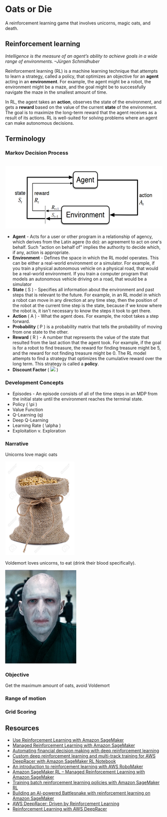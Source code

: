 # Oats or Die
A reinforcement learning game that involves unicorns, magic oats, and death. 


## Reinforcement learning
*Intelligence is the measure of an agent’s ability to achieve goals in a wide range of environments.
–Jürgen Schmidhuber*

Reinforcement learning (RL) is a machine learning technique that attempts to learn a strategy, called a policy, that optimizes an objective for an **agent** acting in an **environment**. For example, the agent might be a robot, the environment might be a maze, and the goal might be to successfully navigate the maze in the smallest amount of time. 

In RL, the agent takes an **action**, observes the state of the environment, and gets a **reward** based on the value of the current **state** of the environment. The goal is to maximize the long-term reward that the agent receives as a result of its actions. RL is well-suited for solving problems where an agent can make autonomous decisions. 

## Terminology
### Markov Decision Process

&nbsp;&nbsp;&nbsp;&nbsp;&nbsp;&nbsp;<img src="images/MDP-diagram.png" height=200>

* **Agent** - Acts for a user or other program in a relationship of agency, which derives from the Latin agere (to do): an agreement to act on one's behalf. Such "action on behalf of" implies the authority to decide which, if any, action is appropriate.
* **Environment** - Defines the space in which the RL model operates. This can be either a real-world environment or a simulator. For example, if you train a physical autonomous vehicle on a physical road, that would be a real-world environment. If you train a computer program that models an autonomous vehicle driving on a road, that would be a simulator
* **State** ( S ) - Specifies all information about the environment and past steps that is relevant to the future. For example, in an RL model in which a robot can move in any direction at any time step, then the position of the robot at the current time step is the state, because if we know where the robot is, it isn't necessary to know the steps it took to get there. 
* **Action** ( A ) - What the agent does. For example, the robot takes a step forward.
* **Probability** ( P ) is a probability matrix that tells the probability of moving from one state to the other.
* **Reward** ( R ) - A number that represents the value of the state that resulted from the last action that the agent took. For example, if the goal is for a robot to find treasure, the reward for finding treasure might be 5, and the reward for not finding treasure might be 0. The RL model attempts to find a strategy that optimizes the cumulative reward over the long term. This strategy is called a **policy**. 
* **Discount Factor** ( <img src="https://latex.codecogs.com/gif.latex?\gamma" /> )

 

### Development Concepts
* Episodes - An episode consists of all of the time steps in an MDP from the initial state until the environment reaches the terminal state. 
* Policy ( \pi )
* Value Function
* Q-Learning (q)
* Deep Q-Learning
* Learning Rate ( \alpha )
* Exploitation v. Exploration

### Narrative
Unicorns love magic oats

<img src="images/oats.jpg" height=300>

Voldemort loves unicorns, to eat (drink their blood specifically).

<img src="images/Voldemort.png" height=300>


### Objective
Get the maximum amount of oats, avoid Voldemort

### Range of motion


### Grid Scoring

## Resources
* [Use Reinforcement Learning with Amazon SageMaker](https://docs.aws.amazon.com/sagemaker/latest/dg/reinforcement-learning.html)
* [Managed Reinforcement Learning with Amazon SageMaker](https://aws.amazon.com/blogs/aws/amazon-sagemaker-rl-managed-reinforcement-learning-with-amazon-sagemaker/)
* [Automating financial decision making with deep reinforcement learning](https://aws.amazon.com/blogs/machine-learning/automated-decision-making-with-deep-reinforcement-learning/)
* [Custom deep reinforcement learning and multi-track training for AWS DeepRacer with Amazon SageMaker RL Notebook](https://aws.amazon.com/blogs/machine-learning/custom-deep-reinforcement-learning-and-multi-track-training-for-aws-deepracer-with-amazon-sagemaker-rl-notebook/)
* [An introduction to reinforcement learning with AWS RoboMaker](https://aws.amazon.com/blogs/machine-learning/an-introduction-to-reinforcement-learning-with-aws-robomaker/)
* [Amazon SageMaker RL – Managed Reinforcement Learning with Amazon SageMaker](https://aws.amazon.com/blogs/aws/amazon-sagemaker-rl-managed-reinforcement-learning-with-amazon-sagemaker/)
* [Training batch reinforcement learning policies with Amazon SageMaker RL](https://aws.amazon.com/blogs/machine-learning/training-batch-reinforcement-learning-policies-with-amazon-sagemaker-rl/)
* [Building an AI-powered Battlesnake with reinforcement learning on Amazon SageMaker](https://aws.amazon.com/blogs/machine-learning/building-an-ai-powered-battlesnake-with-reinforcement-learning-on-amazon-sagemaker/)
* [AWS DeepRacer: Driven by Reinforcement Learning](https://www.aws.training/Details/eLearning?id=32143)
* [Reinforcement Learning with AWS DeepRacer](https://towardsdatascience.com/reinforcement-learning-with-aws-deepracer-99b5dd2557c8)